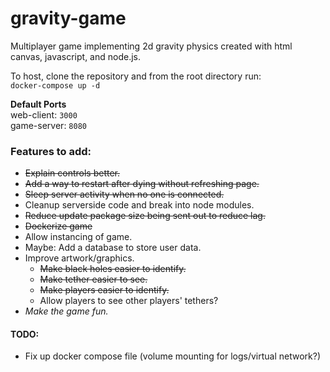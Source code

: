 # gravity-game
Multiplayer game implementing 2d gravity physics created with html canvas, javascript, and node.js.

To host, clone the repository and from the root directory run:  
`docker-compose up -d`

**Default Ports**  
web-client: `3000`  
game-server: `8080`

### Features to add:
- ~~Explain controls better.~~
- ~~Add a way to restart after dying without refreshing page.~~
- ~~Sleep server activity when no one is connected.~~
- Cleanup serverside code and break into node modules.
- ~~Reduce update package size being sent out to reduce lag.~~
- ~~Dockerize game~~
- Allow instancing of game.
- Maybe: Add a database to store user data.
- Improve artwork/graphics.
  - ~~Make black holes easier to identify.~~
  - ~~Make tether easier to see.~~
  - ~~Make players easier to identify.~~
  - Allow players to see other players' tethers?
- *Make the game fun.*

#### TODO:
- Fix up docker compose file (volume mounting for logs/virtual network?)
